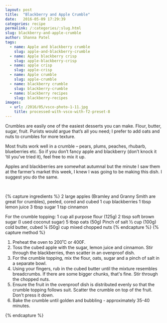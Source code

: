 ```yaml
---
layout: post
title:  "Blackberry and Apple Crumble"
date:   2016-05-09 17:29:39
categories: recipe
permalink: /:categories/:slug.html
slug: blackberry-and-apple-crumble
author: Shanna Patel
tags: 
  - name: Apple and blackberry crumble
    slug: apple-and-blackberry-crumble
  - name: Apple blackberry crisp
    slug: apple-blackberry-crisp
  - name: apple crisp
    slug: apple-crisp
  - name: Apple crumble
    slug: apple-crumble
  - name: blackberry crumble
    slug: blackberry-crumble
  - name: blackberry recipes
    slug: blackberry-recipes
images: 
  - url: /2016/05/vsco-photo-1-11.jpg
    title: processed-with-vsco-with-f2-preset-8
---
```

<p>Crumbles are easily one of the easiest desserts you can make. Flour, butter, sugar, fruit. Purists would argue that’s all you need; I prefer to add oats and nuts to crumbles for more texture.</p>
<p>Most fruits work well in a crumble – pears, plums, peaches, rhubarb, blueberries etc. So if you don’t fancy apple and blackberry (don’t knock it ’til you’ve tried it), feel free to mix it up.</p>
<p>Apples and blackberries are somewhat autumnal but the minute I saw them at the farmer’s market this week, I knew I was going to be making this dish. I suggest you do the same.</p>
<p> </p>
{% capture ingredients %}
2 large apples (Bramley and Granny Smith are great for crumbles), peeled, cored and cubed
1 cup blackberries 
1 tbsp lemon juice
3 tbsp sugar 
1 tsp cinnamon


For the crumble topping: 
1 cup all purpose flour (125g)
2 tbsp soft brown sugar (I used coconut sugar) 
5 tbsp oats (50g)
Pinch of salt
½ cup (100g) cold butter, cubed 
¼ (50g) cup mixed chopped nuts
{% endcapture %}
{% capture method %}
<ol>
<li>Preheat the oven to 200˚C or 400F.</li>
<li>Toss the cubed apple with the sugar, lemon juice and cinnamon. Stir through the blackberries, then scatter in an ovenproof dish.</li>
<li>For the crumble topping, mix the flour, oats, sugar and a pinch of salt in a separate bowl.</li>
<li>Using your fingers, rub in the cubed butter until the mixture resembles breadcrumbs. If there are some bigger chunks, that's fine. Stir through the chopped nuts.</li>
<li>Ensure the fruit in the ovenproof dish is distributed evenly so that the crumble topping follows suit. Scatter the crumble on top of the fruit. Don't press it down.</li>
<li>Bake the crumble until golden and bubbling - approximately 35-40 minutes.</li>
</ol>
{% endcapture %}
